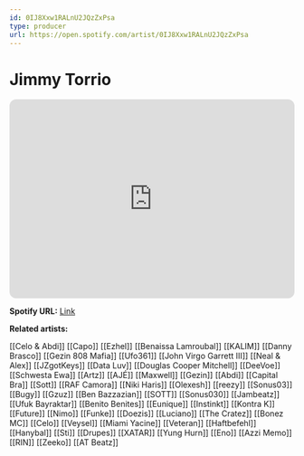 ```yaml
---
id: 0IJ8Xxw1RALnU2JQzZxPsa
type: producer
url: https://open.spotify.com/artist/0IJ8Xxw1RALnU2JQzZxPsa
---
```

# Jimmy Torrio

<iframe style="border-radius:12px" src="https://open.spotify.com/embed/artist/0IJ8Xxw1RALnU2JQzZxPsa" width="100%" height="352" frameBorder="0" allowfullscreen="" allow="autoplay; clipboard-write; encrypted-media; fullscreen; picture-in-picture" loading="lazy"></iframe>

**Spotify URL:** [Link](https://open.spotify.com/artist/0IJ8Xxw1RALnU2JQzZxPsa)

**Related artists:**

[[Celo & Abdi]]
[[Capo]]
[[Ezhel]]
[[Benaissa Lamroubal]]
[[KALIM]]
[[Danny Brasco]]
[[Gezin 808 Mafia]]
[[Ufo361]]
[[John Virgo Garrett III]]
[[Neal & Alex]]
[[JZgotKeys]]
[[Data Luv]]
[[Douglas Cooper Mitchell]]
[[DeeVoe]]
[[Schwesta Ewa]]
[[Artz]]
[[AJÉ]]
[[Maxwell]]
[[Gezin]]
[[Abdi]]
[[Capital Bra]]
[[Sott]]
[[RAF Camora]]
[[Niki Haris]]
[[Olexesh]]
[[reezy]]
[[Sonus03]]
[[Bugy]]
[[Gzuz]]
[[Ben Bazzazian]]
[[SOTT]]
[[Sonus030]]
[[Jambeatz]]
[[Ufuk Bayraktar]]
[[Benito Benites]]
[[Eunique]]
[[Instinkt]]
[[Kontra K]]
[[Future]]
[[Nimo]]
[[Funke]]
[[Doezis]]
[[Luciano]]
[[The Cratez]]
[[Bonez MC]]
[[Celo]]
[[Veysel]]
[[Miami Yacine]]
[[Veteran]]
[[Haftbefehl]]
[[Hanybal]]
[[Sti]]
[[Drupes]]
[[XATAR]]
[[Yung Hurn]]
[[Eno]]
[[Azzi Memo]]
[[RIN]]
[[Zeeko]]
[[AT Beatz]]

